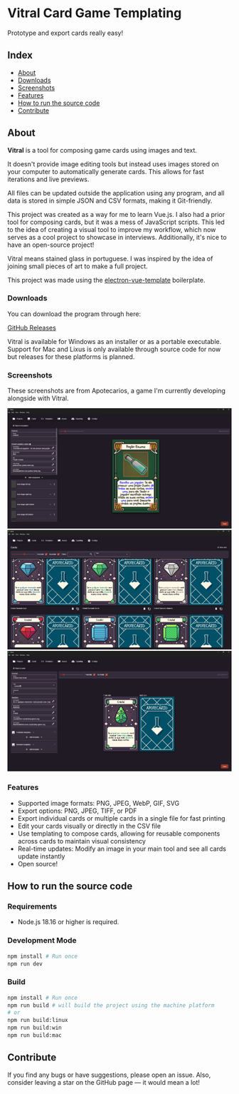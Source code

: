 # Vitral Card Game Templating

Prototype and export cards really easy!

## Index

- [About](#about)
- [Downloads](#downloads)
- [Screenshots](#screenshots)
- [Features](#features)
- [How to run the source code](#how-to-run-the-source-code)
- [Contribute](#contribute)

## About

**Vitral** is a tool for composing game cards using images and text.

It doesn't provide image editing tools but instead uses images stored on your computer to automatically generate cards. This allows for fast iterations and live previews.

All files can be updated outside the application using any program, and all data is stored in simple JSON and CSV formats, making it Git-friendly.

This project was created as a way for me to learn Vue.js. I also had a prior tool for composing cards, but it was a mess of JavaScript scripts. This led to the idea of creating a visual tool to improve my workflow, which now serves as a cool project to showcase in interviews. Additionally, it's nice to have an open-source project!

Vitral means stained glass in portuguese. I was inspired by the idea of joining small pieces of art to make a full project.

This project was made using the [electron-vue-template](https://github.com/Deluze/electron-vue-template) boilerplate.

### Downloads

You can download the program through here:

[GitHub Releases](https://github.com/CassianoBelniak/vitral-game-card-templating/releases)

Vitral is available for Windows as an installer or as a portable executable.
Support for Mac and Lixus is only available through source code for now but releases for these platforms is planned.

### Screenshots

These screenshots are from Apotecarios, a game I'm currently developing alongside with Vitral.

![Card editor screenshot](misc/screenshots/card-edit.png)
![Card list screenshot](misc/screenshots/card-list.png)
![Template editor Screenshot](misc/screenshots/template-edit.png)

### Features

- Supported image formats: PNG, JPEG, WebP, GIF, SVG
- Export options: PNG, JPEG, TIFF, or PDF
- Export individual cards or multiple cards in a single file for fast printing
- Edit your cards visually or directly in the CSV file
- Use templating to compose cards, allowing for reusable components across cards to maintain visual consistency
- Real-time updates: Modify an image in your main tool and see all cards update instantly
- Open source!

## How to run the source code

### Requirements

- Node.js 18.16 or higher is required.

### Development Mode

```bash
npm install # Run once
npm run dev
```

### Build

```bash
npm install # Run once
npm run build # will build the project using the machine platform
# or
npm run build:linux
npm run build:win
npm run build:mac
```

## Contribute

If you find any bugs or have suggestions, please open an issue. Also, consider leaving a star on the GitHub page — it would mean a lot!
